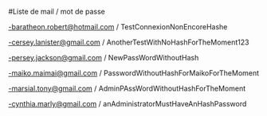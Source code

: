 #Liste de mail / mot de passe


-baratheon.robert@hotmail.com / TestConnexionNonEncoreHashe 

-cersey.lanister@gmail.com / AnotherTestWithNoHashForTheMoment123 

-persey.jackson@gmail.com / NewPassWordWithoutHash 

-maiko.maimai@gmail.com / PasswordWithoutHashForMaikoForTheMoment 

-marsial.tony@gmail.com / AdminPAssWordWithoutHashForTheMoment  

-cynthia.marly@gmail.com / anAdministratorMustHaveAnHashPassword
